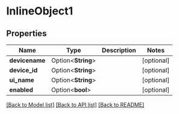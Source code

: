 # InlineObject1

## Properties

Name | Type | Description | Notes
------------ | ------------- | ------------- | -------------
**devicename** | Option<**String**> |  | [optional]
**device_id** | Option<**String**> |  | [optional]
**ui_name** | Option<**String**> |  | [optional]
**enabled** | Option<**bool**> |  | [optional]

[[Back to Model list]](../README.md#documentation-for-models) [[Back to API list]](../README.md#documentation-for-api-endpoints) [[Back to README]](../README.md)



